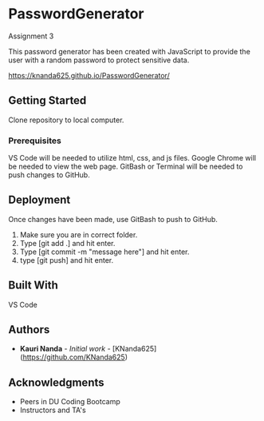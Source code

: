 # PasswordGenerator
Assignment 3

This password generator has been created with JavaScript to provide the user with a random password to protect sensitive data.

https://knanda625.github.io/PasswordGenerator/


## Getting Started

Clone repository to local computer.


### Prerequisites

VS Code will be needed to utilize html, css, and js files.
Google Chrome will be needed to view the web page.
GitBash or Terminal will be needed to push changes to GitHub.



## Deployment

Once changes have been made, use GitBash to push to GitHub.
1) Make sure you are in correct folder.
2) Type [git add .] and hit enter.
3) Type [git commit -m "message here"] and hit enter.
4) type [git push] and hit enter.


## Built With

VS Code


## Authors

* **Kauri Nanda** - *Initial work* - [KNanda625] (https://github.com/KNanda625)


## Acknowledgments

* Peers in DU Coding Bootcamp
* Instructors and TA's

